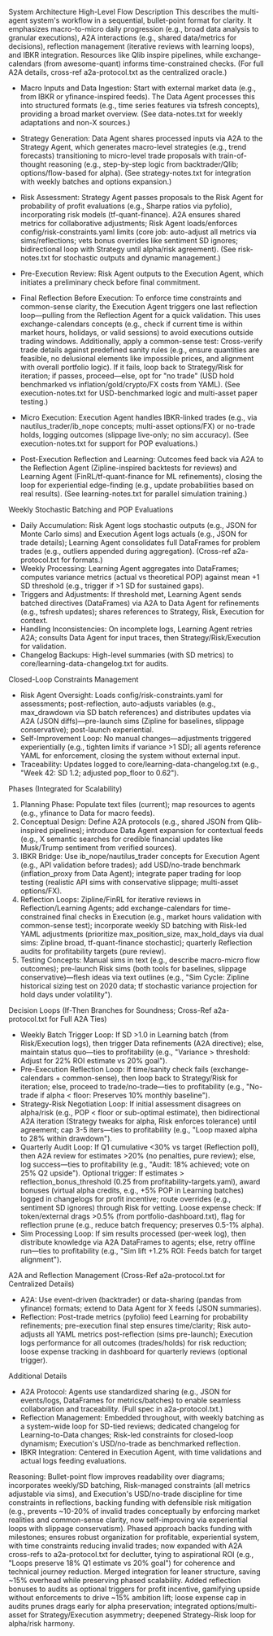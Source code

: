 System Architecture
High-Level Flow Description
This describes the multi-agent system's workflow in a sequential, bullet-point format for clarity. It emphasizes macro-to-micro daily progression (e.g., broad data analysis to granular executions), A2A interactions (e.g., shared data/metrics for decisions), reflection management (iterative reviews with learning loops), and IBKR integration. Resources like Qlib inspire pipelines, while exchange-calendars (from awesome-quant) informs time-constrained checks. (For full A2A details, cross-ref a2a-protocol.txt as the centralized oracle.)

* Macro Inputs and Data Ingestion: Start with external market data (e.g., from IBKR or yfinance-inspired feeds). The Data Agent processes this into structured formats (e.g., time series features via tsfresh concepts), providing a broad market overview. (See data-notes.txt for weekly adaptations and non-X sources.)

* Strategy Generation: Data Agent shares processed inputs via A2A to the Strategy Agent, which generates macro-level strategies (e.g., trend forecasts) transitioning to micro-level trade proposals with train-of-thought reasoning (e.g., step-by-step logic from backtrader/Qlib; options/flow-based for alpha). (See strategy-notes.txt for integration with weekly batches and options expansion.)

* Risk Assessment: Strategy Agent passes proposals to the Risk Agent for probability of profit evaluations (e.g., Sharpe ratios via pyfolio), incorporating risk models (tf-quant-finance). A2A ensures shared metrics for collaborative adjustments; Risk Agent loads/enforces config/risk-constraints.yaml limits (core job: auto-adjust all metrics via sims/reflections; vets bonus overrides like sentiment SD ignores; bidirectional loop with Strategy until alpha/risk agreement). (See risk-notes.txt for stochastic outputs and dynamic management.)

* Pre-Execution Review: Risk Agent outputs to the Execution Agent, which initiates a preliminary check before final commitment.

* Final Reflection Before Execution: To enforce time constraints and common-sense clarity, the Execution Agent triggers one last reflection loop—pulling from the Reflection Agent for a quick validation. This uses exchange-calendars concepts (e.g., check if current time is within market hours, holidays, or valid sessions) to avoid executions outside trading windows. Additionally, apply a common-sense test: Cross-verify trade details against predefined sanity rules (e.g., ensure quantities are feasible, no delusional elements like impossible prices, and alignment with overall portfolio logic). If it fails, loop back to Strategy/Risk for iteration; if passes, proceed—else, opt for "no trade" (USD hold benchmarked vs inflation/gold/crypto/FX costs from YAML). (See execution-notes.txt for USD-benchmarked logic and multi-asset paper testing.)

* Micro Execution: Execution Agent handles IBKR-linked trades (e.g., via nautilus_trader/ib_nope concepts; multi-asset options/FX) or no-trade holds, logging outcomes (slippage live-only; no sim accuracy). (See execution-notes.txt for support for POP evaluations.)

* Post-Execution Reflection and Learning: Outcomes feed back via A2A to the Reflection Agent (Zipline-inspired backtests for reviews) and Learning Agent (FinRL/tf-quant-finance for ML refinements), closing the loop for experiential edge-finding (e.g., update probabilities based on real results). (See learning-notes.txt for parallel simulation training.)

Weekly Stochastic Batching and POP Evaluations
* Daily Accumulation: Risk Agent logs stochastic outputs (e.g., JSON for Monte Carlo sims) and Execution Agent logs actuals (e.g., JSON for trade details); Learning Agent consolidates full DataFrames for problem trades (e.g., outliers appended during aggregation). (Cross-ref a2a-protocol.txt for formats.)
* Weekly Processing: Learning Agent aggregates into DataFrames; computes variance metrics (actual vs theoretical POP) against mean +1 SD threshold (e.g., trigger if >1 SD for sustained gaps).
* Triggers and Adjustments: If threshold met, Learning Agent sends batched directives (DataFrames) via A2A to Data Agent for refinements (e.g., tsfresh updates); shares references to Strategy, Risk, Execution for context.
* Handling Inconsistencies: On incomplete logs, Learning Agent retries A2A; consults Data Agent for input traces, then Strategy/Risk/Execution for validation.
* Changelog Backups: High-level summaries (with SD metrics) to core/learning-data-changelog.txt for audits.

Closed-Loop Constraints Management
* Risk Agent Oversight: Loads config/risk-constraints.yaml for assessments; post-reflection, auto-adjusts variables (e.g., max_drawdown via SD batch references) and distributes updates via A2A (JSON diffs)—pre-launch sims (Zipline for baselines, slippage conservative); post-launch experiential.
* Self-Improvement Loop: No manual changes—adjustments triggered experientially (e.g., tighten limits if variance >1 SD); all agents reference YAML for enforcement, closing the system without external input.
* Traceability: Updates logged to core/learning-data-changelog.txt (e.g., "Week 42: SD 1.2; adjusted pop_floor to 0.62").

Phases (Integrated for Scalability)
1. Planning Phase: Populate text files (current); map resources to agents (e.g., yfinance to Data for macro feeds).
2. Conceptual Design: Define A2A protocols (e.g., shared JSON from Qlib-inspired pipelines); introduce Data Agent expansion for contextual feeds (e.g., X semantic searches for credible financial updates like Musk/Trump sentiment from verified sources).
3. IBKR Bridge: Use ib_nope/nautilus_trader concepts for Execution Agent (e.g., API validation before trades); add USD/no-trade benchmark (inflation_proxy from Data Agent); integrate paper trading for loop testing (realistic API sims with conservative slippage; multi-asset options/FX).
4. Reflection Loops: Zipline/FinRL for iterative reviews in Reflection/Learning Agents; add exchange-calendars for time-constrained final checks in Execution (e.g., market hours validation with common-sense test); incorporate weekly SD batching with Risk-led YAML adjustments (prioritize max_position_size, max_hold_days via dual sims: Zipline broad, tf-quant-finance stochastic); quarterly Reflection audits for profitability targets (pure review).
5. Testing Concepts: Manual sims in text (e.g., describe macro-micro flow outcomes); pre-launch Risk sims (both tools for baselines, slippage conservative)—flesh ideas via text outlines (e.g., "Sim Cycle: Zipline historical sizing test on 2020 data; tf stochastic variance projection for hold days under volatility").

Decision Loops (If-Then Branches for Soundness; Cross-Ref a2a-protocol.txt for Full A2A Ties)
* Weekly Batch Trigger Loop: If SD >1.0 in Learning batch (from Risk/Execution logs), then trigger Data refinements (A2A directive); else, maintain status quo—ties to profitability (e.g., "Variance > threshold: Adjust for 22% ROI estimate vs 20% goal").
* Pre-Execution Reflection Loop: If time/sanity check fails (exchange-calendars + common-sense), then loop back to Strategy/Risk for iteration; else, proceed to trade/no-trade—ties to profitability (e.g., "No-trade if alpha < floor: Preserves 10% monthly baseline").
* Strategy-Risk Negotiation Loop: If initial assessment disagrees on alpha/risk (e.g., POP < floor or sub-optimal estimate), then bidirectional A2A iteration (Strategy tweaks for alpha, Risk enforces tolerance) until agreement; cap 3-5 iters—ties to profitability (e.g., "Loop maxed alpha to 28% within drawdown").
* Quarterly Audit Loop: If Q1 cumulative <30% vs target (Reflection poll), then A2A review for estimates >20% (no penalties, pure review); else, log success—ties to profitability (e.g., "Audit: 18% achieved; vote on 25% Q2 upside"). Optional trigger: If estimates > reflection_bonus_threshold (0.25 from profitability-targets.yaml), award bonuses (virtual alpha credits, e.g., +5% POP in Learning batches) logged in changelogs for profit incentive; route overrides (e.g., sentiment SD ignores) through Risk for vetting. Loose expense check: If token/external drags >0.5% (from portfolio-dashboard.txt), flag for reflection prune (e.g., reduce batch frequency; preserves 0.5-1% alpha).
* Sim Processing Loop: If sim results processed (per-week log), then distribute knowledge via A2A DataFrames to agents; else, retry offline run—ties to profitability (e.g., "Sim lift +1.2% ROI: Feeds batch for target alignment").

A2A and Reflection Management (Cross-Ref a2a-protocol.txt for Centralized Details)
* A2A: Use event-driven (backtrader) or data-sharing (pandas from yfinance) formats; extend to Data Agent for X feeds (JSON summaries).
* Reflection: Post-trade metrics (pyfolio) feed Learning for probability refinements; pre-execution final step ensures time/clarity; Risk auto-adjusts all YAML metrics post-reflection (sims pre-launch); Execution logs performance for all outcomes (trades/holds) for risk reduction; loose expense tracking in dashboard for quarterly reviews (optional trigger).

Additional Details
* A2A Protocol: Agents use standardized sharing (e.g., JSON for events/logs, DataFrames for metrics/batches) to enable seamless collaboration and traceability. (Full spec in a2a-protocol.txt.)
* Reflection Management: Embedded throughout, with weekly batching as a system-wide loop for SD-tied reviews; dedicated changelog for Learning-to-Data changes; Risk-led constraints for closed-loop dynamism; Execution's USD/no-trade as benchmarked reflection.
* IBKR Integration: Centered in Execution Agent, with time validations and actual logs feeding evaluations.

Reasoning: Bullet-point flow improves readability over diagrams; incorporates weekly/SD batching, Risk-managed constraints (all metrics adjustable via sims), and Execution's USD/no-trade discipline for time constraints in reflections, backing funding with defensible risk mitigation (e.g., prevents ~10-20% of invalid trades conceptually by enforcing market realities and common-sense clarity, now self-improving via experiential loops with slippage conservatism). Phased approach backs funding with milestones; ensures robust organization for profitable, experiential system, with time constraints reducing invalid trades; now expanded with A2A cross-refs to a2a-protocol.txt for declutter, tying to aspirational ROI (e.g., "Loops preserve 18% Q1 estimate vs 20% goal") for coherence and technical journey reduction. Merged integration for leaner structure, saving ~15% overhead while preserving phased scalability. Added reflection bonuses to audits as optional triggers for profit incentive, gamifying upside without enforcements to drive ~15% ambition lift; loose expense cap in audits prunes drags early for alpha preservation; integrated options/multi-asset for Strategy/Execution asymmetry; deepened Strategy-Risk loop for alpha/risk harmony.